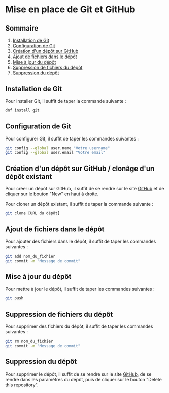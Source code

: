 # Mise en place de Git et GitHub

## Sommaire

1. [Installation de Git](#installation-de-git)
2. [Configuration de Git](#configuration-de-git)
3. [Création d'un dépôt sur GitHub](#création-dun-dépôt-sur-github)
4. [Ajout de fichiers dans le dépôt](#ajout-de-fichiers-dans-le-dépôt)
5. [Mise à jour du dépôt](#mise-à-jour-du-dépôt)
6. [Suppression de fichiers du dépôt](#suppression-de-fichiers-du-dépôt)
7. [Suppression du dépôt](#suppression-du-dépôt)

## Installation de Git

Pour installer Git, il suffit de taper la commande suivante :

```bash
dnf install git
```

## Configuration de Git

Pour configurer Git, il suffit de taper les commandes suivantes :

```bash
git config --global user.name "Votre username"
git config --global user.email "Votre email"
```

## Création d'un dépôt sur GitHub / clonâge d'un dépôt existant

Pour créer un dépôt sur GitHub, il suffit de se rendre sur le site [GitHub](https://github.com) et de cliquer sur le bouton "New" en haut à droite.

Pour cloner un dépôt existant, il suffit de taper la commande suivante :

```bash
git clone [URL du dépôt]
```

## Ajout de fichiers dans le dépôt

Pour ajouter des fichiers dans le dépôt, il suffit de taper les commandes suivantes :

```bash
git add nom_du_fichier
git commit -m "Message de commit"
```

## Mise à jour du dépôt

Pour mettre à jour le dépôt, il suffit de taper les commandes suivantes :

```bash
git push
```

## Suppression de fichiers du dépôt

Pour supprimer des fichiers du dépôt, il suffit de taper les commandes suivantes :

```bash
git rm nom_du_fichier
git commit -m "Message de commit"
```

## Suppression du dépôt

Pour supprimer le dépôt, il suffit de se rendre sur le site [GitHub](https://github.com), de se rendre dans les paramètres du dépôt, puis de cliquer sur le bouton "Delete this repository".